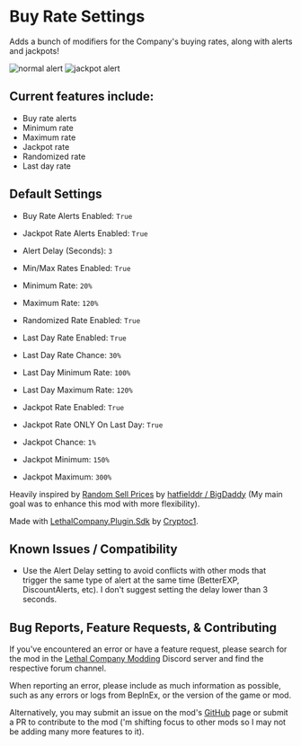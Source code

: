 # Buy Rate Settings
Adds a bunch of modifiers for the Company's buying rates, along with alerts and jackpots!

![normal alert](https://i.imgur.com/yl0HCBi.png)
![jackpot alert](https://i.imgur.com/nqfuCEz.png)

## Current features include:

- Buy rate alerts
- Minimum rate
- Maximum rate
- Jackpot rate
- Randomized rate
- Last day rate

## Default Settings

- Buy Rate Alerts Enabled: `True`
- Jackpot Rate Alerts Enabled: `True`
- Alert Delay (Seconds): `3`

- Min/Max Rates Enabled: `True`
- Minimum Rate: `20%`
- Maximum Rate: `120%`

- Randomized Rate Enabled: `True`

- Last Day Rate Enabled: `True`
- Last Day Rate Chance: `30%`
- Last Day Minimum Rate: `100%`
- Last Day Maximum Rate: `120%`

- Jackpot Rate Enabled: `True`
- Jackpot Rate ONLY On Last Day: `True`
- Jackpot Chance: `1%`
- Jackpot Minimum: `150%`
- Jackpot Maximum: `300%`

Heavily inspired by [Random Sell Prices](https://github.com/hatfielddr/Random-Sell-Prices) by [hatfielddr / BigDaddy](https://thunderstore.io/c/lethal-company/p/BigDaddy/) (My main goal was to enhance this mod with more flexibility).

Made with [LethalCompany.Plugin.Sdk](https://github.com/Cryptoc1/lc-plugin-sdk) by [Cryptoc1](https://thunderstore.io/c/lethal-company/p/Cryptoc1/).

## Known Issues / Compatibility

- Use the Alert Delay setting to avoid conflicts with other mods that trigger the same type of alert at the same time (BetterEXP, DiscountAlerts, etc). I don't suggest setting the delay lower than 3 seconds.

## Bug Reports, Feature Requests, & Contributing
If you've encountered an error or have a feature request, please search for the mod in the [Lethal Company Modding](https://discord.gg/lcmod) Discord server and find the respective forum channel.

When reporting an error, please include as much information as possible, such as any errors or logs from BepInEx, or the version of the game or mod.

Alternatively, you may submit an issue on the mod's [GitHub](https://github.com/MoonJuiceDev/BuyRateSettings) page or submit a PR to contribute to the mod ('m shifting focus to other mods so I may not be adding many more features to it).